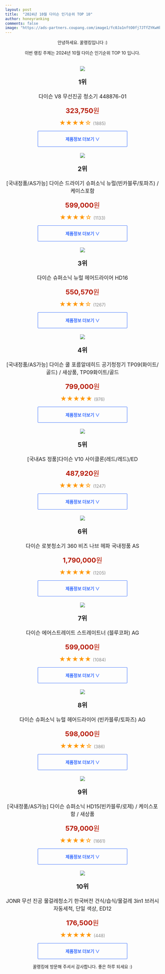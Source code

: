 ```yaml
---
layout: post
title:  "2024년 10월 다이슨 인기순위 TOP 10"
author: honeyranking
comments: false
image: "https://ads-partners.coupang.com/image1/fc0Ja1nftO0fj7JTfZYKwHkH9xGiF7llmijwl7blzZt2tX2ExMRC5gjjMAAs8hvChdSrJAMEdnHXD1UaHjY7wwtOr3xrTjr3lLbf--jrt8H1MemmxBQSHY-Tz4_gOVY6pJH7luPE-ebYfInY-ahnCFiTfHHf-Ilxb7XnIwU9tv34YBiu4R49q2KUyYTs6i4prYUWW2cKX1IITv5EVWslQzUPe29zfswBCBExCLT8Ex9_UltnIDFyEvblDWzT6qfH78bDwuMkluLhO9ImLMxfkcv_aS9hffJ5Sy6G"
---
```

<p style="text-align: center;">안녕하세요. 꿀랭킹입니다 :)</p>
<p style="text-align: center;">이번 랭킹 주제는 2024년 10월 다이슨 인기순위 TOP 10 입니다.</p><center><img src="https://ads-partners.coupang.com/image1/fc0Ja1nftO0fj7JTfZYKwHkH9xGiF7llmijwl7blzZt2tX2ExMRC5gjjMAAs8hvChdSrJAMEdnHXD1UaHjY7wwtOr3xrTjr3lLbf--jrt8H1MemmxBQSHY-Tz4_gOVY6pJH7luPE-ebYfInY-ahnCFiTfHHf-Ilxb7XnIwU9tv34YBiu4R49q2KUyYTs6i4prYUWW2cKX1IITv5EVWslQzUPe29zfswBCBExCLT8Ex9_UltnIDFyEvblDWzT6qfH78bDwuMkluLhO9ImLMxfkcv_aS9hffJ5Sy6G" style="margin-top:20px" /></center><p style="text-align: center; font-size: 20px"><b>1위</b></p><p style="text-align: center; font-size: 17px">다이슨 V8 무선진공 청소기 448876-01</p><p style="text-align: center;"><span style="color: #b61800; font-size: 22px;"><b>323,750</b>원</span></p><p style="text-align: center;"><span style="color: #ff9600; font-size: 20px;">★★★★☆ </span><span style="color: #878787;">(1885)</span></p><center><a href="https://link.coupang.com/re/AFFSDP?lptag=AF3899140&subid=honeyrank&pageKey=7610643441&itemId=20155598812&vendorItemId=87248384030&traceid=V0-153-8d5a678dd0705610&requestid=20241023050000226005488581&token=31850C%7CMIXED"><div style="font-size: 14px; display: inline-block; padding: 15px 90px; color: #346aff; border-radius: 2px; border: 1px solid #346aff; cursor: pointer;"><b>제품정보 더보기 &or;</b></div></a></center><center><img src="https://ads-partners.coupang.com/image1/6X6CRdzB5nIEI1nU6cHz9zOBwxCz781Ik6lkeXRP-a262qrGoGo0cnWjhBJcVtO9S5aJAryq9vJJL3UdWVrsRkR2-91mre6Rei1O_qcaRBbxm0lownzTPnwpQh-zhZ00iazTYkMA3TOQQRTNe5S4RlUV4XXB6XclgFaHtThaj7UdDRVslt4-75bSsRFFbyoN4QIEMyXpad_OqUD2_kum_Hhh8NZu7PFumEJiOd5UuQy55zb3hUIG1zi_4z6ocyGHlPw1p2jDskp_wwlFALu6GiSTKYlZVKquDdOmBjRtt9rdkKbNJXm0-zoHYw==" style="margin-top:20px" /></center><p style="text-align: center; font-size: 20px"><b>2위</b></p><p style="text-align: center; font-size: 17px">[국내정품/AS가능] 다이슨 드라이기 슈퍼소닉 뉴럴(빈카블루/토파즈) / 케이스포함</p><p style="text-align: center;"><span style="color: #b61800; font-size: 22px;"><b>599,000</b>원</span></p><p style="text-align: center;"><span style="color: #ff9600; font-size: 20px;">★★★★☆ </span><span style="color: #878787;">(1133)</span></p><center><a href="https://link.coupang.com/re/AFFSDP?lptag=AF3899140&subid=honeyrank&pageKey=8358307401&itemId=24152801383&vendorItemId=91171497512&traceid=V0-153-f88e83b944796f28&requestid=20241023050000226005488581&token=31850C%7CMIXED"><div style="font-size: 14px; display: inline-block; padding: 15px 90px; color: #346aff; border-radius: 2px; border: 1px solid #346aff; cursor: pointer;"><b>제품정보 더보기 &or;</b></div></a></center><center><img src="https://ads-partners.coupang.com/image1/ncMlK_ugzIFysTDvnXjFzFEko89IZZ2ElgsrLBjLEHrJulvPnOInI9PVl1HRearXkqtwjibZxz2LcRov_zR-DO9lJdMAXOyEMlf3HIYWwECStDPV8gLyvbKGA1w6RNk_VVSFsdqPubzZ9YVNgLLmQyArijCoalp7oNzVHyF4ivhS_6mI555UkjXJTXBTm_QrezMnpZbYuOoQ__hfB9xWMbUE_95ALMARo9fF7Uae9kLzsp2vDImpZjZvTqnoeuZmHnqVbKT-S2mnYxjrJ-ban4zzX5IOetmjrJg=" style="margin-top:20px" /></center><p style="text-align: center; font-size: 20px"><b>3위</b></p><p style="text-align: center; font-size: 17px">다이슨 슈퍼소닉 뉴럴 헤어드라이어 HD16</p><p style="text-align: center;"><span style="color: #b61800; font-size: 22px;"><b>550,570</b>원</span></p><p style="text-align: center;"><span style="color: #ff9600; font-size: 20px;">★★★★☆ </span><span style="color: #878787;">(1267)</span></p><center><a href="https://link.coupang.com/re/AFFSDP?lptag=AF3899140&subid=honeyrank&pageKey=8192397914&itemId=23450541010&vendorItemId=90477306601&traceid=V0-153-b70d76cd72d042c7&requestid=20241023050000226005488581&token=31850C%7CMIXED"><div style="font-size: 14px; display: inline-block; padding: 15px 90px; color: #346aff; border-radius: 2px; border: 1px solid #346aff; cursor: pointer;"><b>제품정보 더보기 &or;</b></div></a></center><center><img src="https://ads-partners.coupang.com/image1/bJj-Xu9YUHwFadttbAB-lp-8cKA2N9rwrRdyQJ4nNg4g9X1gmpSwsbkTjdxMTR63Dh8ywCO3O8ZgM37N6MaaKQsVrrs7Zm7n5TawYy0KIx24Y30BD6RCajFYgg5xEOK1JJb3qtKkOtaoUTG8hSuXe7y8xAZyz0ndPZG91aJIYKdXHGGOAnNiItsoru3Pwr_KIgU6oCvO7btFqCb80-CKyge6p92RnbYFdo0pQP0npBp5e5aGHjMXAbO_DDwl5jJ9IQHrrmuaUmqFC4puyBI-nElb2EfQT3_Gb-usdf8Eo7wR6dCJadnoYZeU1tlFpDM=" style="margin-top:20px" /></center><p style="text-align: center; font-size: 20px"><b>4위</b></p><p style="text-align: center; font-size: 17px">[국내정품/AS가능] 다이슨 쿨 포름알데히드 공기청정기 TP09(화이트/골드) / 새상품, TP09화이트/골드</p><p style="text-align: center;"><span style="color: #b61800; font-size: 22px;"><b>799,000</b>원</span></p><p style="text-align: center;"><span style="color: #ff9600; font-size: 20px;">★★★★★ </span><span style="color: #878787;">(976)</span></p><center><a href="https://link.coupang.com/re/AFFSDP?lptag=AF3899140&subid=honeyrank&pageKey=6997044752&itemId=17145463113&vendorItemId=86337383195&traceid=V0-153-6ffaaa65c0e59a47&clickBeacon=38272cb0-90b0-11ef-aed1-7f0c75684ae5%7E3&requestid=20241023050000226005488581&token=31850C%7CMIXED"><div style="font-size: 14px; display: inline-block; padding: 15px 90px; color: #346aff; border-radius: 2px; border: 1px solid #346aff; cursor: pointer;"><b>제품정보 더보기 &or;</b></div></a></center><center><img src="https://ads-partners.coupang.com/image1/V3Nu_IBbcBZhTMTQV0ZPQhg_ZtQX8lIqHEUK0uYRBAqLteMWIHwxnLIBxxAZLexzHQcmE0OGq-te_WZXwDKIkkF0t_U1zH1Wdt2rc_uAbn2zl4D49kd1t6Ut4C3cxjKNJuoQRq7qqwOXQQ3py1TaBOTIzIjZzE5j4KtN7xVGYPAcA0QFbHBG196t_GHoF32GXC44zhpr09H3Nyxxiu9UrDWwXDtYHfTsxzHor_WR9VW8HDO99FK8Oa8wSfuFYIuUrMhuAcFe-sZujyCIqsu0uIcJvvC4FFEv7wH2Z-MI6no6dbDICkzC_MMLjA==" style="margin-top:20px" /></center><p style="text-align: center; font-size: 20px"><b>5위</b></p><p style="text-align: center; font-size: 17px">[국내AS 정품]다이슨 V10 사이클론(레드/레드)/ED</p><p style="text-align: center;"><span style="color: #b61800; font-size: 22px;"><b>487,920</b>원</span></p><p style="text-align: center;"><span style="color: #ff9600; font-size: 20px;">★★★★☆ </span><span style="color: #878787;">(1247)</span></p><center><a href="https://link.coupang.com/re/AFFSDP?lptag=AF3899140&subid=honeyrank&pageKey=7381049552&itemId=19062044778&vendorItemId=89050556519&traceid=V0-153-77269ed692d648f5&requestid=20241023050000226005488581&token=31850C%7CMIXED"><div style="font-size: 14px; display: inline-block; padding: 15px 90px; color: #346aff; border-radius: 2px; border: 1px solid #346aff; cursor: pointer;"><b>제품정보 더보기 &or;</b></div></a></center><center><img src="https://ads-partners.coupang.com/image1/ZO1VLNam2Kx0G3a9ZOCSUv7-oG5-MvRzyQ7uZm-nOxxHO5M1zxh2AlRMwyjFbiP2Wu80NYEq1P8x83dn5vzaFb6QvCcvrjGVa5OpGRyaV3dyCTQ-kzyAQIsSHCcP81UkVS6DDHgmlrgqnIlDyh-IyuSTNaW51kdyTr9vPHBd5iDU3lXxXGVZalmn8AiSL4nzgspUMoMyb7BA1UwmojeRxQFYF-VO6pys4BV0hm3Xb_0b-mBikf1fJ4U-9p1sxbe7xQ_201O0tjUGLXUgGZF0FV659muGmGwdvgwOUheHXAaoCkD5BWiHq2wXRvpT2VcP" style="margin-top:20px" /></center><p style="text-align: center; font-size: 20px"><b>6위</b></p><p style="text-align: center; font-size: 17px">다이슨 로봇청소기 360 비즈 나브 헤파 국내정품 AS</p><p style="text-align: center;"><span style="color: #b61800; font-size: 22px;"><b>1,790,000</b>원</span></p><p style="text-align: center;"><span style="color: #ff9600; font-size: 20px;">★★★★★ </span><span style="color: #878787;">(1205)</span></p><center><a href="https://link.coupang.com/re/AFFSDP?lptag=AF3899140&subid=honeyrank&pageKey=7966955759&itemId=22050010241&vendorItemId=89097295013&traceid=V0-153-ca396b00ee9a39eb&clickBeacon=38272cb0-90b0-11ef-a2f8-a096c11510c1%7E3&requestid=20241023050000226005488581&token=31850C%7CMIXED"><div style="font-size: 14px; display: inline-block; padding: 15px 90px; color: #346aff; border-radius: 2px; border: 1px solid #346aff; cursor: pointer;"><b>제품정보 더보기 &or;</b></div></a></center><center><img src="https://ads-partners.coupang.com/image1/9JfbsfSfudaAhFl69LH3uE9pg7QwyQB9S3WzVQ9iUBZj9CULAL8u_L5HsLj5J3tvQrHGVu7UnHHYYJjvNbVbOiKe6MR9R9FDCeLRROTTSVV-I7f2w9kstf_lb6S_BLw8erf-ggZMe_ZRedhbwSp76GP8mM1I5MLfUc_W_NSlykWBqkz_KMpc9shB0LXDrh60Ph1hamgpjhqmeHQByqcxJaCX6DYbpn8HCE4IsOeuh0mbra4Oj3SXO47Nhue2w96Ljpn6Wmsqe1BDkxrpz-9ue5p0RaHYD0r70PVQsQPjDKgRXAc1CeyARdeZYQ==" style="margin-top:20px" /></center><p style="text-align: center; font-size: 20px"><b>7위</b></p><p style="text-align: center; font-size: 17px">다이슨 에어스트레이트 스트레이트너 (블루코퍼) AG</p><p style="text-align: center;"><span style="color: #b61800; font-size: 22px;"><b>599,000</b>원</span></p><p style="text-align: center;"><span style="color: #ff9600; font-size: 20px;">★★★★★ </span><span style="color: #878787;">(1084)</span></p><center><a href="https://link.coupang.com/re/AFFSDP?lptag=AF3899140&subid=honeyrank&pageKey=8099422187&itemId=22903139969&vendorItemId=89937634921&traceid=V0-153-159f9e135c096480&requestid=20241023050000226005488581&token=31850C%7CMIXED"><div style="font-size: 14px; display: inline-block; padding: 15px 90px; color: #346aff; border-radius: 2px; border: 1px solid #346aff; cursor: pointer;"><b>제품정보 더보기 &or;</b></div></a></center><center><img src="https://ads-partners.coupang.com/image1/eibA1euerHbl7Pmier7G7pOP4y8l3mO5JFdl_rSI98KkK9-n5QA0-hj9m_4iUidrnxguGW5X4Ljwz6JjCZRmNqNY2FhjbDC27VC0zRcbHTMuJULJqPYm8iLlARPXGTm2CtCNQ-Te_6QS8X0qHwqTWxoomyIuusChBXDey9YC4qmw2I0kpPJh54L8rn70maXAPW_HymzOY8kK55mCRFESE1pBwM6_0seDN3P9JvdTqw3ulG_JYZ2kXMnJ9bEZgIuZhkG4Ar3jZLI-_uXtYUWACtUf036hh9uhf-8w19CshBT26k9fEz57SY8=" style="margin-top:20px" /></center><p style="text-align: center; font-size: 20px"><b>8위</b></p><p style="text-align: center; font-size: 17px">다이슨 슈퍼소닉 뉴럴 헤어드라이어 (빈카블루/토파즈) AG</p><p style="text-align: center;"><span style="color: #b61800; font-size: 22px;"><b>598,000</b>원</span></p><p style="text-align: center;"><span style="color: #ff9600; font-size: 20px;">★★★★☆ </span><span style="color: #878787;">(386)</span></p><center><a href="https://link.coupang.com/re/AFFSDP?lptag=AF3899140&subid=honeyrank&pageKey=8271245586&itemId=23837643040&vendorItemId=90861174104&traceid=V0-153-ac2920705666f628&requestid=20241023050000226005488581&token=31850C%7CMIXED"><div style="font-size: 14px; display: inline-block; padding: 15px 90px; color: #346aff; border-radius: 2px; border: 1px solid #346aff; cursor: pointer;"><b>제품정보 더보기 &or;</b></div></a></center><center><img src="https://ads-partners.coupang.com/image1/_z1dpQVytcP3frtc_xKDxfyi_-3d6hui--u5d1UWT_9-v56NxwTZTa2FpnhF18dRhm_IbeLqukjq4NOMZTktHHVAOtoeqSz8im63RxajbPxFCfAo9a8rom5kNNO87T1BIzXjtMfxoOSOyO8QXu7Ru-qs3RuiF29s3kHq9nsX1KeFIlncre2v5QpieAaEp-byIy_kj7WByXVivgMCAam5hFjzfnK7y0R7KdN28RHraZAJBlmN6nUOn3a1NjmEu3D8UWV6hfgVaTFPdjoLFFWHSaLl0uooUsMUk1NDfcWG8BKmx0J6MfyOup4=" style="margin-top:20px" /></center><p style="text-align: center; font-size: 20px"><b>9위</b></p><p style="text-align: center; font-size: 17px">[국내정품/AS가능] 다이슨 슈퍼소닉 HD15(빈카블루/로제) / 케이스포함 / 새상품</p><p style="text-align: center;"><span style="color: #b61800; font-size: 22px;"><b>579,000</b>원</span></p><p style="text-align: center;"><span style="color: #ff9600; font-size: 20px;">★★★★☆ </span><span style="color: #878787;">(1661)</span></p><center><a href="https://link.coupang.com/re/AFFSDP?lptag=AF3899140&subid=honeyrank&pageKey=7183869112&itemId=18566290589&vendorItemId=85550627230&traceid=V0-153-b006e09b82a0bc7f&requestid=20241023050000226005488581&token=31850C%7CMIXED"><div style="font-size: 14px; display: inline-block; padding: 15px 90px; color: #346aff; border-radius: 2px; border: 1px solid #346aff; cursor: pointer;"><b>제품정보 더보기 &or;</b></div></a></center><center><img src="https://ads-partners.coupang.com/image1/qVMCtETj5GSTDdtTqQoWl4mByENT53hbfOcLk6VqBVcajx2wJa9vywmO7y3iRb5DieSDzkMtGZx8dGZgVMUfxV5ShNQIGvp4L4GHahlEJZnUiMmYYZ1D-sdOe-nPFqK-KQNzdv6Os4tyyzZLR7CZn5ClSDueCWivwZjLFuDaMiDnjgaaaA8c8Nizo1YuMk2WUFHl6dtd4RElDKypVP2bxjKj6qwlPReHhgiCpLOFIHiYmiPzbN9Li9ejuapnELsbOx7gtFNAOahICfA1TO2X-sUmJuKEEHOtQTIdzIaMlyh-BQUItFYON_On2JEkRQ==" style="margin-top:20px" /></center><p style="text-align: center; font-size: 20px"><b>10위</b></p><p style="text-align: center; font-size: 17px">JONR 무선 진공 물걸레청소기 한국버전 건식/습식/물걸레 3in1 브러시 자동세척, 단일 색상, ED12</p><p style="text-align: center;"><span style="color: #b61800; font-size: 22px;"><b>176,500</b>원</span></p><p style="text-align: center;"><span style="color: #ff9600; font-size: 20px;">★★★★★ </span><span style="color: #878787;">(448)</span></p><center><a href="https://link.coupang.com/re/AFFSDP?lptag=AF3899140&subid=honeyrank&pageKey=8135657564&itemId=23109932186&vendorItemId=89549262062&traceid=V0-153-77aa5a477a4057f0&clickBeacon=38272cb0-90b0-11ef-b36c-1c56039a1389%7E3&requestid=20241023050000226005488581&token=31850C%7CMIXED"><div style="font-size: 14px; display: inline-block; padding: 15px 90px; color: #346aff; border-radius: 2px; border: 1px solid #346aff; cursor: pointer;"><b>제품정보 더보기 &or;</b></div></a></center><p style="text-align: center;">꿀랭킹에 방문해 주셔서 감사합니다. 좋은 하루 되세요 :)</p>